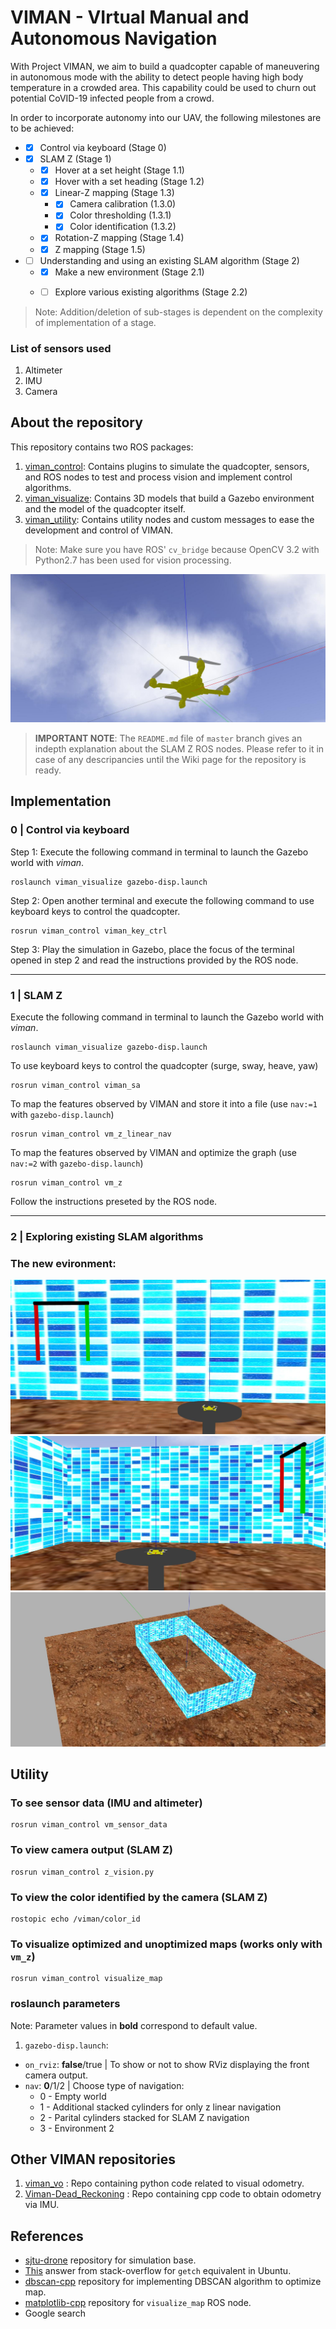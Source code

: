 # VIMAN - VIrtual Manual and Autonomous Navigation

With Project VIMAN, we aim to build a quadcopter capable of maneuvering in autonomous mode with the ability to detect people having high body temperature in a crowded area. This capability could be used to churn out potential CoVID-19 infected people from a crowd.

In order to incorporate autonomy into our UAV, the following milestones are to be achieved:
- - [x] Control via keyboard (Stage 0)
- - [x] SLAM Z (Stage 1)
  - - [x] Hover at a set height (Stage 1.1)
  - - [x] Hover with a set heading (Stage 1.2)
  - - [x] Linear-Z mapping (Stage 1.3)
    - - [x] Camera calibration (1.3.0)
    - - [x] Color thresholding (1.3.1)
    - - [x] Color identification (1.3.2)
  - - [x] Rotation-Z mapping (Stage 1.4)
  - - [x] Z mapping (Stage 1.5)
- - [ ] Understanding and using an existing SLAM algorithm (Stage 2)
  - - [x] Make a new environment (Stage 2.1)
  - - [ ] Explore various existing algorithms (Stage 2.2)


> Note: Addition/deletion of sub-stages is dependent on the complexity of implementation of a stage.

### List of sensors used
1. Altimeter
2. IMU
3. Camera

## About the repository
This repository contains two ROS packages:
 1. [viman_control][1]: Contains plugins to simulate the quadcopter, sensors, and ROS nodes to test and process vision and implement control algorithms.
 2. [viman_visualize][2]: Contains 3D models that build a Gazebo environment and the model of the quadcopter itself.
 3. [viman_utility][3]: Contains utility nodes and custom messages to ease the development and control of VIMAN.

> Note: Make sure you have ROS' `cv_bridge` because OpenCV 3.2 with Python2.7 has been used for vision processing.

![UAV - VIMAN](https://github.com/AuntyVIEW/viman/blob/master/viman_utility/multimedia/open_sky_1.jpg)

> **IMPORTANT NOTE**: The `README.md` file of `master` branch gives an indepth explanation about the SLAM Z ROS nodes. Please refer to it in case of any descripancies until the Wiki page for the repository is ready.

## Implementation

### 0 | Control via keyboard
Step 1: Execute the following command in terminal to launch the Gazebo world with *viman*.
```
roslaunch viman_visualize gazebo-disp.launch
```
Step 2: Open another terminal and execute the following command to use keyboard keys to control the quadcopter.
```
rosrun viman_control viman_key_ctrl
```
Step 3: Play the simulation in Gazebo, place the focus of the terminal opened in step 2 and read the instructions provided by the ROS node.

---
### 1 | SLAM Z
Execute the following command in terminal to launch the Gazebo world with *viman*.
```
roslaunch viman_visualize gazebo-disp.launch
```
To use keyboard keys to control the quadcopter (surge, sway, heave, yaw)
```
rosrun viman_control viman_sa
```
To map the features observed by VIMAN and store it into a file (use `nav:=1` with `gazebo-disp.launch`)
```
rosrun viman_control vm_z_linear_nav
```
To map the features observed by VIMAN and optimize the graph (use `nav:=2` with `gazebo-disp.launch`)
```
rosrun viman_control vm_z
```
Follow the instructions preseted by the ROS node.

---
### 2 | Exploring existing SLAM algorithms
### The new evironment:
![env2_1](https://github.com/AuntyVIEW/viman/blob/master/viman_utility/multimedia/env2_1.jpg)
![env2_2](https://github.com/AuntyVIEW/viman/blob/master/viman_utility/multimedia/env2_2.jpg)
![env2_3](https://github.com/AuntyVIEW/viman/blob/master/viman_utility/multimedia/env2_3.jpg)

## Utility
### To see sensor data (IMU and altimeter)
```
rosrun viman_control vm_sensor_data
```
### To view camera output (SLAM Z)
```
rosrun viman_control z_vision.py
```
### To view the color identified by the camera (SLAM Z)
```
rostopic echo /viman/color_id
```
### To visualize optimized and unoptimized maps (works only with `vm_z`)
```
rosrun viman_control visualize_map
```
### roslaunch parameters
Note: Parameter values in **bold** correspond to default value.

1) `gazebo-disp.launch`:
- `on_rviz`: **false**/true | To show or not to show RViz displaying the front camera output.
- `nav`: **0**/1/2 | Choose type of navigation:
  - 0 - Empty world
  - 1 - Additional stacked cylinders for only z linear navigation
  - 2 - Parital cylinders stacked for SLAM Z navigation
  - 3 - Environment 2

## Other VIMAN repositories
1. [viman_vo][8] : Repo containing python code related to visual odometry.
2. [Viman-Dead_Reckoning][9] : Repo containing cpp code to obtain odometry via IMU.

## References
- [sjtu-drone][4] repository for simulation base.
- [This][5] answer from stack-overflow for `getch` equivalent in Ubuntu.
- [dbscan-cpp][6] repository for implementing DBSCAN algorithm to optimize map.
- [matplotlib-cpp][7] repository for `visualize_map` ROS node.
- Google search

[1]:https://github.com/AuntyVIEW/viman/tree/master/viman_control
[2]:https://github.com/AuntyVIEW/viman/tree/master/viman_visualize
[3]:https://github.com/AuntyVIEW/viman/tree/master/viman_utility
[4]:https://github.com/tahsinkose/sjtu-drone
[5]:https://stackoverflow.com/questions/7469139/what-is-the-equivalent-to-getch-getche-in-linux
[6]:https://github.com/foreseaz/dbscan-cpp
[7]:https://github.com/lava/matplotlib-cpp
[8]:https://github.com/AuntyVIEW/viman_vo
[9]:https://github.com/AuntyVIEW/Viman-Dead_Reckoning